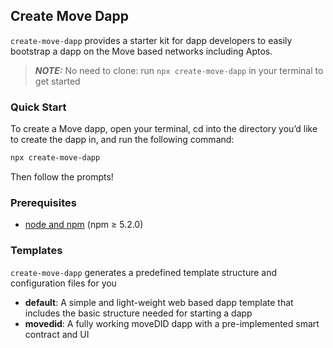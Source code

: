 ## Create Move Dapp

`create-move-dapp` provides a starter kit for dapp developers to easily bootstrap a dapp on the Move based networks including Aptos.

> **_NOTE:_** No need to clone: run `npx create-move-dapp` in your terminal to get started

### Quick Start

To create a Move dapp, open your terminal, cd into the directory you’d like to create the dapp in, and run the following command:

```bash
npx create-move-dapp
```

Then follow the prompts!

### Prerequisites

- [node and npm](https://nodejs.org/en) (npm ≥ 5.2.0)

### Templates

`create-move-dapp` generates a predefined template structure and configuration files for you

- **default**: A simple and light-weight web based dapp template that includes the basic structure needed for starting a dapp
- **movedid**: A fully working moveDID dapp with a pre-implemented smart contract and UI
